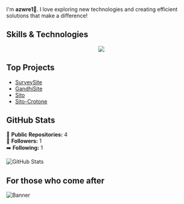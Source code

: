 I'm **azwre1**👋. I love exploring new technologies and creating efficient solutions that make a difference!

## Skills & Technologies
<p align="center">
  <a href="https://skillicons.dev">
    <img src="https://skillicons.dev/icons?i=js,html,css,docker,linux,windows" />
  </a>
</p>

## Top Projects

- [SurveySite](https://github.com/azwre1/SurveySite)
- [GandhiSite](https://github.com/azwre1/GandhiSite)
- [Sito](https://github.com/azwre1/Sito)
- [Sito-Crotone](https://github.com/azwre1/Sito-Crotone)

## GitHub Stats

🌟 **Public Repositories:** 4  
👥 **Followers:** 1  
➡️ **Following:** 1  

![GitHub Stats](https://github-readme-stats.vercel.app/api?username=azwre1&show_icons=true&theme=radical)

## For those who come after 

![Banner](https://user-images.githubusercontent.com/74038190/225813708-98b745f2-7d22-48cf-9150-083f1b00d6c9.gif)

